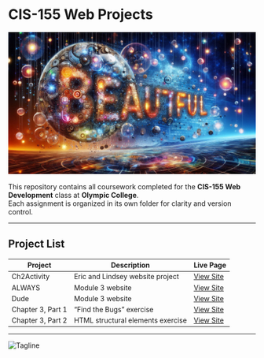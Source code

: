 # CIS-155 Web Projects

![Beautiful Banner](./beaut.2.jpg)

This repository contains all coursework completed for the **CIS-155 Web Development** class at **Olympic College**.  
Each assignment is organized in its own folder for clarity and version control.

---

## Project List

| Project | Description | Live Page |
|----------|--------------|-----------|
| Ch2Activity | Eric and Lindsey website project | [View Site](https://olympicc1.github.io/CIS-155/Ch2Activity/) |
| ALWAYS | Module 3 website | [View Site](https://olympicc1.github.io/CIS-155/ALWAYS/) |
| Dude | Module 3 website | [View Site](https://olympicc1.github.io/CIS-155/Dude/) |
| Chapter 3, Part 1 | “Find the Bugs” exercise | [View Site](https://olympicc1.github.io/CIS-155/Chapter%203%2C%20Part%201%20Exercise%20Code/) |
| Chapter 3, Part 2 | HTML structural elements exercise | [View Site](https://olympicc1.github.io/CIS-155/Chapter%203%2C%20Part%202%20Exercise%20Code/) |

---

![Tagline](./t)
